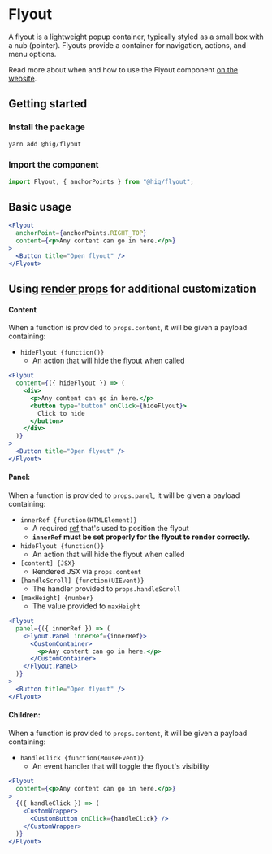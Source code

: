 # Flyout

A flyout is a lightweight popup container, typically styled as a small box with a nub (pointer). Flyouts provide a container for navigation, actions, and menu options.

Read more about when and how to use the Flyout component [on the website](https://hig.autodesk.com/web/components/flyouts).

## Getting started

### Install the package

```bash
yarn add @hig/flyout
```

### Import the component

```js
import Flyout, { anchorPoints } from "@hig/flyout";
```

## Basic usage

```jsx
<Flyout
  anchorPoint={anchorPoints.RIGHT_TOP}
  content={<p>Any content can go in here.</p>}
>
  <Button title="Open flyout" />
</Flyout>
```

## Using [render props][] for additional customization

[render props]: https://reactjs.org/docs/render-props.html

#### Content

When a function is provided to `props.content`, it will be given a payload containing:

* `hideFlyout {function()}`
    - An action that will hide the flyout when called

```jsx
<Flyout
  content={({ hideFlyout }) => (
    <div>
      <p>Any content can go in here.</p>
      <button type="button" onClick={hideFlyout}>
        Click to hide
      </button>
    </div>
  )}
>
  <Button title="Open flyout" />
</Flyout>
```

#### Panel:

When a function is provided to `props.panel`, it will be given a payload containing:

* `innerRef {function(HTMLElement)}`
    - A required [ref][] that's used to position the flyout
    - **`innerRef` must be set properly for the flyout to render correctly.**
* `hideFlyout {function()}`
    - An action that will hide the flyout when called
* `[content] {JSX}`
    - Rendered JSX via `props.content`
* `[handleScroll] {function(UIEvent)}`
    - The handler provided to `props.handleScroll`
* `[maxHeight] {number}`
    - The value provided to `maxHeight`

[ref]: https://reactjs.org/docs/refs-and-the-dom.html

```jsx
<Flyout
  panel={({ innerRef }) => (
    <Flyout.Panel innerRef={innerRef}>
      <CustomContainer>
        <p>Any content can go in here.</p>
      </CustomContainer>
    </Flyout.Panel>
  )}
>
  <Button title="Open flyout" />
</Flyout>
```

#### Children:

When a function is provided to `props.content`, it will be given a payload containing:

* `handleClick {function(MouseEvent)}`
    - An event handler that will toggle the flyout's visibility

```jsx
<Flyout
  content={<p>Any content can go in here.</p>}
>
  {({ handleClick }) => (
    <CustomWrapper>
      <CustomButton onClick={handleClick} />
    </CustomWrapper>
  )}
</Flyout>
```
